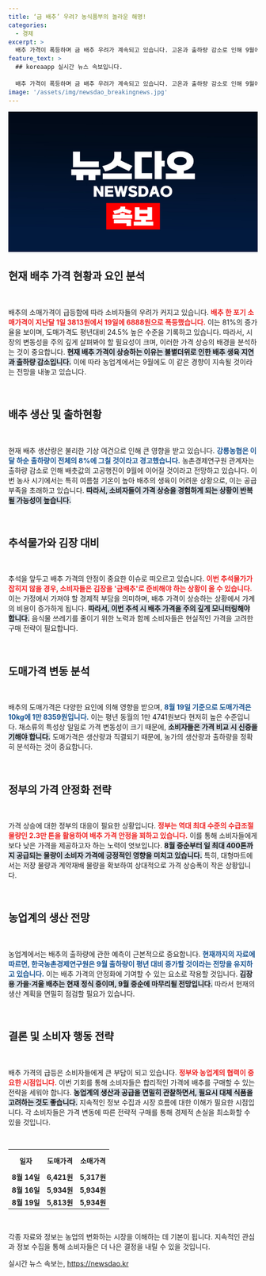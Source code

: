 ```yaml
---
title: ‘금 배추’ 우려? 농식품부의 놀라운 해명!
categories:
  - 경제
excerpt: >
  배추 가격이 폭등하며 금 배추 우려가 계속되고 있습니다. 고온과 출하량 감소로 인해 9월에도 가격 고공행진이 예상되는데, 추석이 지나기 전에 배춧값 안정화가 시급합니다. 클릭해서 자세한 내용을 확인하세요!
feature_text: >
  ## koreaapp 실시간 뉴스 속보입니다.

  배추 가격이 폭등하며 금 배추 우려가 계속되고 있습니다. 고온과 출하량 감소로 인해 9월에도 가격 고공행진이 예상되는데, 추석이 지나기 전에 배춧값 안정화가 시급합니다. 클릭해서 자세한 내용을 확인하세요!
image: '/assets/img/newsdao_breakingnews.jpg'
---
```


<p><img src="/assets/img/newsdao_breakingnews.jpg" alt="koreaapp 속보" /></p>

<h2 data-ke-size="size26">현재 배추 가격 현황과 요인 분석</h2>

<p data-ke-size="size16">&nbsp;</p>

<p>배추의 소매가격이 급등함에 따라 소비자들의 우려가 커지고 있습니다. <b><span style="color: #ee2323;">배추 한 포기 소매가격이 지난달 1일 3813원에서 19일에 6888원으로 폭등했습니다.</span></b> 이는 81%의 증가율을 보이며, 도매가격도 평년대비 24.5% 높은 수준을 기록하고 있습니다. 따라서, 시장의 변동성을 주의 깊게 살펴봐야 할 필요성이 크며, 이러한 가격 상승의 배경을 분석하는 것이 중요합니다. <b><span style="background-color: #21538527;">현재 배추 가격이 상승하는 이유는 불볕더위로 인한 배추 생육 지연과 출하량 감소입니다.</span></b> 이에 따라 농업계에서는 9월에도 이 같은 경향이 지속될 것이라는 전망을 내놓고 있습니다. </p>

<p data-ke-size="size16">&nbsp;</p>

<h2 data-ke-size="size26">배추 생산 및 출하현황</h2>

<p data-ke-size="size16">&nbsp;</p>

<p>현재 배추 생산량은 불리한 기상 여건으로 인해 큰 영향을 받고 있습니다. <b><span style="color: #1a5490;">강릉농협은 이달 하순 출하량이 전체의 8%에 그칠 것이라고 경고했습니다.</span></b> 농촌경제연구원 관계자는 출하량 감소로 인해 배춧값의 고공행진이 9월에 이어질 것이라고 전망하고 있습니다. 이번 농사 시기에서는 특히 여름철 기온이 높아 배추의 생육이 어려운 상황으로, 이는 공급 부족을 초래하고 있습니다. <b><span style="background-color: #21538527;">따라서, 소비자들이 가격 상승을 경험하게 되는 상황이 반복될 가능성이 높습니다.</span></b></p>

<p data-ke-size="size16">&nbsp;</p>

<h2 data-ke-size="size26">추석물가와 김장 대비</h2>

<p data-ke-size="size16">&nbsp;</p>

<p>추석을 앞두고 배추 가격의 안정이 중요한 이슈로 떠오르고 있습니다. <b><span style="color: #ee2323;">이번 추석물가가 잡히지 않을 경우, 소비자들은 김장을 '금배추'로 준비해야 하는 상황이 올 수 있습니다.</span></b> 이는 가정에서 가져야 할 경제적 부담을 의미하며, 배추 가격이 상승하는 상황에서 가계의 비용이 증가하게 됩니다. <b><span style="background-color: #21538527;">따라서, 이번 추석 시 배추 가격을 주의 깊게 모니터링해야 합니다.</span></b> 음식물 쓰레기를 줄이기 위한 노력과 함께 소비자들은 현실적인 가격을 고려한 구매 전략이 필요합니다.</p>

<p data-ke-size="size16">&nbsp;</p>

<h2 data-ke-size="size26">도매가격 변동 분석</h2>

<p data-ke-size="size16">&nbsp;</p>

<p>배추의 도매가격은 다양한 요인에 의해 영향을 받으며, <b><span style="color: #1a5490;">8월 19일 기준으로 도매가격은 10kg에 1만 8359원입니다.</span></b> 이는 평년 동월의 1만 4741원보다 현저히 높은 수준입니다. 채소류의 특성상 일일로 가격 변동성이 크기 때문에, <b><span style="background-color: #21538527;">소비자들은 가격 비교 시 신중을 기해야 합니다.</span></b> 도매가격은 생산량과 직결되기 때문에, 농가의 생산량과 출하량을 정확히 분석하는 것이 중요합니다.</p>

<p data-ke-size="size16">&nbsp;</p>

<h2 data-ke-size="size26">정부의 가격 안정화 전략</h2>

<p data-ke-size="size16">&nbsp;</p>

<p>가격 상승에 대한 정부의 대응이 필요한 상황입니다. <b><span style="color: #ee2323;">정부는 역대 최대 수준의 수급조절 물량인 2.3만 톤을 활용하여 배추 가격 안정을 꾀하고 있습니다.</span></b> 이를 통해 소비자들에게 보다 낮은 가격을 제공하고자 하는 노력이 엿보입니다. <b><span style="background-color: #21538527;">8월 중순부터 일 최대 400톤까지 공급되는 물량이 소비자 가격에 긍정적인 영향을 미치고 있습니다.</span></b> 특히, 대형마트에서는 저장 물량과 계약재배 물량을 확보하여 상대적으로 가격 상승폭이 작은 상황입니다.</p>

<p data-ke-size="size16">&nbsp;</p>

<h2 data-ke-size="size26">농업계의 생산 전망</h2>

<p data-ke-size="size16">&nbsp;</p>

<p>농업계에서는 배추의 출하량에 관한 예측이 근본적으로 중요합니다. <b><span style="color: #1a5490;">현재까지의 자료에 따르면, 한국농촌경제연구원은 9월 출하량이 평년 대비 증가할 것이라는 전망을 유지하고 있습니다.</span></b> 이는 배추 가격의 안정화에 기여할 수 있는 요소로 작용할 것입니다. <b><span style="background-color: #21538527;">김장용 가을·겨울 배추는 현재 정식 중이며, 9월 중순에 마무리될 전망입니다.</span></b> 따라서 현재의 생산 계획을 면밀히 점검할 필요가 있습니다.</p>

<p data-ke-size="size16">&nbsp;</p>

<h2 data-ke-size="size26">결론 및 소비자 행동 전략</h2>

<p data-ke-size="size16">&nbsp;</p>

<p>배추 가격의 급등은 소비자들에게 큰 부담이 되고 있습니다. <b><span style="color: #ee2323;">정부와 농업계의 협력이 중요한 시점입니다.</span></b> 이번 기회를 통해 소비자들은 합리적인 가격에 배추를 구매할 수 있는 전략을 세워야 합니다. <b><span style="background-color: #21538527;">농업계의 생산과 공급을 면밀히 관찰하면서, 필요시 대체 식품을 고려하는 것도 좋습니다.</span></b> 지속적인 정보 수집과 시장 흐름에 대한 이해가 필요한 시점입니다. 각 소비자들은 가격 변동에 따른 전략적 구매를 통해 경제적 손실을 최소화할 수 있을 것입니다.</p>

<p data-ke-size="size16">&nbsp;</p>

<table>
    <tr>
        <th style="text-align: center; height: 37px;"><b>일자</b></th>
        <th style="text-align: center; height: 37px;"><b>도매가격</b></th>
        <th style="text-align: center; height: 37px;"><b>소매가격</b></th>
    </tr>
    <tr>
        <td style="text-align: center; height: 17px;"><b>8월 14일</b></td>
        <td style="text-align: center; height: 17px;"><b>6,421원</b></td>
        <td style="text-align: center; height: 17px;"><b>5,317원</b></td>
    </tr>
    <tr>
        <td style="text-align: center; height: 17px;"><b>8월 16일</b></td>
        <td style="text-align: center; height: 17px;"><b>5,934원</b></td>
        <td style="text-align: center; height: 17px;"><b>5,934원</b></td>
    </tr>
    <tr>
        <td style="text-align: center; height: 17px;"><b>8월 19일</b></td>
        <td style="text-align: center; height: 17px;"><b>5,813원</b></td>
        <td style="text-align: center; height: 17px;"><b>5,934원</b></td>
    </tr>
</table>

<p data-ke-size="size16">&nbsp;</p>

<p>각종 자료와 정보는 농업의 변화하는 시장을 이해하는 데 기본이 됩니다. 지속적인 관심과 정보 수집을 통해 소비자들은 더 나은 결정을 내릴 수 있을 것입니다.</p>
실시간 뉴스 속보는, <a href="https://newsdao.kr" rel="dofollow">https://newsdao.kr</a>


